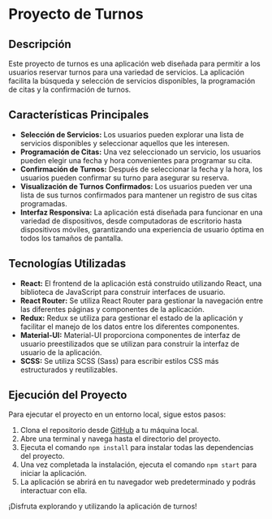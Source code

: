 # Proyecto de Turnos

## Descripción
Este proyecto de turnos es una aplicación web diseñada para permitir a los usuarios reservar turnos para una variedad de servicios. La aplicación facilita la búsqueda y selección de servicios disponibles, la programación de citas y la confirmación de turnos.

## Características Principales
- **Selección de Servicios:** Los usuarios pueden explorar una lista de servicios disponibles y seleccionar aquellos que les interesen.
- **Programación de Citas:** Una vez seleccionado un servicio, los usuarios pueden elegir una fecha y hora convenientes para programar su cita.
- **Confirmación de Turnos:** Después de seleccionar la fecha y la hora, los usuarios pueden confirmar su turno para asegurar su reserva.
- **Visualización de Turnos Confirmados:** Los usuarios pueden ver una lista de sus turnos confirmados para mantener un registro de sus citas programadas.
- **Interfaz Responsiva:** La aplicación está diseñada para funcionar en una variedad de dispositivos, desde computadoras de escritorio hasta dispositivos móviles, garantizando una experiencia de usuario óptima en todos los tamaños de pantalla.

## Tecnologías Utilizadas
- **React:** El frontend de la aplicación está construido utilizando React, una biblioteca de JavaScript para construir interfaces de usuario.
- **React Router:** Se utiliza React Router para gestionar la navegación entre las diferentes páginas y componentes de la aplicación.
- **Redux:** Redux se utiliza para gestionar el estado de la aplicación y facilitar el manejo de los datos entre los diferentes componentes.
- **Material-UI:** Material-UI proporciona componentes de interfaz de usuario preestilizados que se utilizan para construir la interfaz de usuario de la aplicación.
- **SCSS:** Se utiliza SCSS (Sass) para escribir estilos CSS más estructurados y reutilizables.

## Ejecución del Proyecto
Para ejecutar el proyecto en un entorno local, sigue estos pasos:
1. Clona el repositorio desde [GitHub](https://github.com/) a tu máquina local.
2. Abre una terminal y navega hasta el directorio del proyecto.
3. Ejecuta el comando `npm install` para instalar todas las dependencias del proyecto.
4. Una vez completada la instalación, ejecuta el comando `npm start` para iniciar la aplicación.
5. La aplicación se abrirá en tu navegador web predeterminado y podrás interactuar con ella.

¡Disfruta explorando y utilizando la aplicación de turnos!
